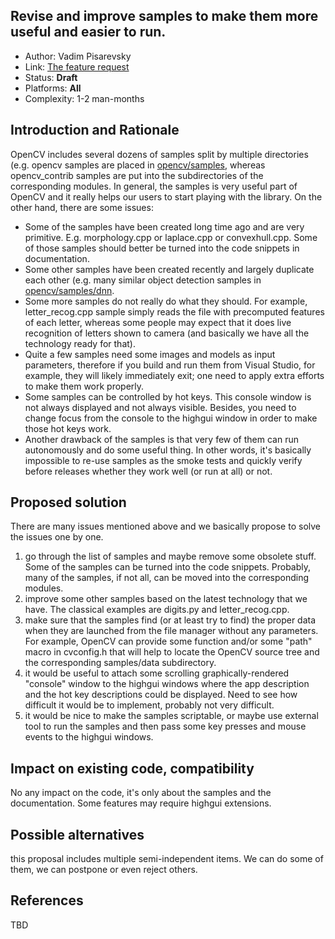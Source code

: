 ## Revise and improve samples to make them more useful and easier to run.

* Author: Vadim Pisarevsky
* Link: [The feature request](https://github.com/opencv/opencv/issues/11021)
* Status: **Draft**
* Platforms: **All**
* Complexity: 1-2 man-months

## Introduction and Rationale

OpenCV includes several dozens of samples split by multiple directories (e.g. opencv samples are placed in [opencv/samples](https://github.com/opencv/opencv/tree/master/samples), whereas opencv_contrib samples are put into the subdirectories of the corresponding modules. In general, the samples is very useful part of OpenCV and it really helps our users to start playing with the library. On the other hand, there are some issues:
* Some of the samples have been created long time ago and are very primitive. E.g. morphology.cpp or laplace.cpp or convexhull.cpp. Some of those samples should better be turned into the code snippets in documentation.
* Some other samples have been created recently and largely duplicate each other (e.g. many similar object detection samples in [opencv/samples/dnn](https://github.com/opencv/opencv/tree/master/samples/dnn).
* Some more samples do not really do what they should. For example, letter_recog.cpp sample simply reads the file with precomputed features of each letter, whereas some people may expect that it does live recognition of letters shown to camera (and basically we have all the technology ready for that).
* Quite a few samples need some images and models as input parameters, therefore if you build and run them from Visual Studio, for example, they will likely immediately exit; one need to apply extra efforts to make them work properly.
* Some samples can be controlled by hot keys. This console window is not always displayed and not always visible. Besides, you need to change focus from the console to the highgui window in order to make those hot keys work.
* Another drawback of the samples is that very few of them can run autonomously and do some useful thing. In other words, it's basically impossible to re-use samples as the smoke tests and quickly verify before releases whether they work well (or run at all) or not.

## Proposed solution

There are many issues mentioned above and we basically propose to solve the issues one by one.

1. go through the list of samples and maybe remove some obsolete stuff. Some of the samples can be turned into the code snippets. Probably, many of the samples, if not all, can be moved into the corresponding modules. 
1. improve some other samples based on the latest technology that we have. The classical examples are digits.py and letter_recog.cpp.
1. make sure that the samples find (or at least try to find) the proper data when they are launched from the file manager without any parameters. For example, OpenCV can provide some function and/or some "path" macro in cvconfig.h that will help to locate the OpenCV source tree and the corresponding samples/data subdirectory.
1. it would be useful to attach some scrolling graphically-rendered "console" window to the highgui windows where the app description and the hot key descriptions could be displayed. Need to see how difficult it would be to implement, probably not very difficult.
1. it would be nice to make the samples scriptable, or maybe use external tool to run the samples and then pass some key presses and mouse events to the highgui windows.

## Impact on existing code, compatibility

No any impact on the code, it's only about the samples and the documentation. Some features may require highgui extensions.

## Possible alternatives

this proposal includes multiple semi-independent items. We can do some of them, we can postpone or even reject others.

## References

TBD
